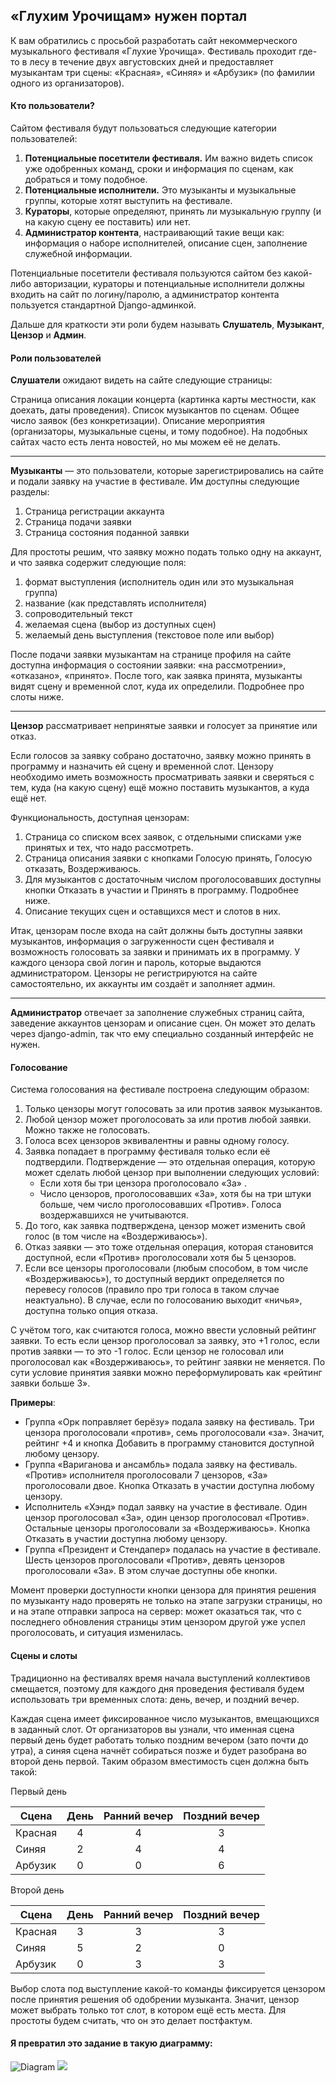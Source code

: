 ## «Глухим Урочищам» нужен портал

К вам обратились с просьбой разработать 
сайт некоммерческого музыкального фестиваля 
«Глухие Урочища». Фестиваль проходит где-то 
в лесу в течение двух августовских дней и 
предоставляет музыкантам три сцены: «Красная»,
 «Синяя» и «Арбузик» (по фамилии одного из
  организаторов).
  
  
#### Кто пользователи?
Сайтом фестиваля будут пользоваться следующие категории 
пользователей:

1. **Потенциальные посетители фестиваля.** Им важно видеть список уже одобренных команд, сроки и информация по сценам, как добраться и тому подобное.
2. **Потенциальные исполнители.** Это музыканты и музыкальные группы, которые хотят выступить на фестивале.
3. **Кураторы**, которые определяют, принять ли музыкальную группу (и на какую сцену ее поставить) или нет.
4. **Администратор контента**, настраивающий такие вещи как: информация о наборе исполнителей, описание сцен, заполнение служебной информации.

Потенциальные посетители фестиваля пользуются сайтом без какой-либо авторизации, кураторы и потенциальные исполнители должны входить на сайт по логину/паролю, а администратор контента пользуется стандартной Django-админкой.

Дальше для краткости эти роли будем называть **Слушатель**, **Музыкант**, **Цензор** и **Админ**.

#### Роли пользователей
**Слушатели** ожидают видеть на сайте следующие страницы:

Страница описания локации концерта (картинка карты местности, как доехать, даты проведения).
Список музыкантов по сценам. Общее число заявок (без конкретизации).
Описание мероприятия (организаторы, музыкальные сцены, и тому подобное).
На подобных сайтах часто есть лента новостей, но мы можем её не делать.

***

**Музыканты** — это пользователи, которые зарегистрировались на сайте и подали заявку на участие в фестивале. Им доступны следующие разделы:

1. Страница регистрации аккаунта
2. Страница подачи заявки
3. Страница состояния поданной заявки


Для простоты решим, что заявку можно подать только одну на аккаунт, и что заявка содержит следующие поля:

1. формат выступления (исполнитель один или это музыкальная группа)
2. название (как представлять исполнителя)
3. сопроводительный текст
4. желаемая сцена (выбор из доступных сцен)
5. желаемый день выступления (текстовое поле или выбор)


После подачи заявки музыкантам на странице профиля на сайте доступна информация о состоянии заявки: «на рассмотрении», «отказано», «принято». После того, как заявка принята, музыканты видят сцену и временной слот, куда их определили. Подробнее про слоты ниже.

***

**Цензор** рассматривает непринятые заявки и голосует за принятие или отказ.

Если голосов за заявку собрано достаточно, заявку можно принять в программу и назначить ей сцену и временной слот. Цензору необходимо иметь возможность просматривать заявки и сверяться с тем, куда (на какую сцену) ещё можно поставить музыкантов, а куда ещё нет.

Функциональность, доступная цензорам:

1. Страница со списком всех заявок, с отдельными списками уже принятых и тех, что надо рассмотреть.
2. Страница описания заявки с кнопками Голосую принять, Голосую отказать, Воздерживаюсь.
3. Для музыкантов с достаточным числом проголосовавших доступны кнопки Отказать в участии и Принять в программу. Подробнее ниже.
4. Описание текущих сцен и оставщихся мест и слотов в них.


Итак, цензорам после входа на сайт должны быть доступны заявки музыкантов, информация о загруженности сцен фестиваля и возможность голосовать за заявки и принимать их в программу. У каждого цензора свой логин и пароль, которые выдаются администратором. Цензоры не регистрируются на сайте самостоятельно, их аккаунты им создаёт и заполняет админ.

***

**Администратор** отвечает за заполнение служебных страниц сайта, заведение аккаунтов цензорам и описание сцен. Он может это делать через django-admin, так что ему специально созданный интерфейс не нужен.

#### Голосование
Система голосования на фестивале построена следующим образом:

1. Только цензоры могут голосовать за или против заявок музыкантов.
2. Любой цензор может проголосовать за или против любой заявки. Можно также не голосовать.
3. Голоса всех цензоров эквивалентны и равны одному голосу.
4. Заявка попадает в программу фестиваля только если её подтвердили. Подтверждение — это отдельная операция, которую может сделать любой цензор при выполнении следующих условий:
    - Если хотя бы три цензора проголосовало «За» .
    - Число цензоров, проголосовавших «За», хотя бы на три штуки больше, чем число проголосовавших «Против». Голоса воздержавшихся не учитываются.
5. До того, как заявка подтверждена, цензор может изменить свой голос (в том числе на «Воздерживаюсь»).
6. Отказ заявки — это тоже отдельная операция, которая становится доступной, если «Против» проголосовали хотя бы 5 цензоров.
7. Если все цензоры проголосовали (любым способом, в том числе «Воздерживаюсь»), то доступный вердикт определяется по перевесу голосов (правило про три голоса в таком случае неактуально). В случае, если по голосованию выходит «ничья», доступна только опция отказа.


С учётом того, как считаются голоса, можно ввести условный рейтинг заявки. То есть если цензор проголосовал за заявку, это +1 голос, если против заявки — то это -1 голос. Если цензор не голосовал или проголосовал как «Воздерживаюсь», то рейтинг заявки не меняется. По сути условие принятия заявки можно переформулировать как «рейтинг заявки больше 3».

**Примеры**:

- Группа «Орк поправляет берёзу» подала заявку на фестиваль. Три цензора проголосовали «против», семь проголосовали «за». Значит, рейтинг +4 и кнопка Добавить в программу становится доступной любому цензору.
- Группа «Вариганова и ансамбль» подала заявку на фестиваль. «Против» исполнителя проголосовали 7 цензоров, «За» проголосовали двое. Кнопка Отказать в участии доступна любому цензору.
- Исполнитель «Хэнд» подал заявку на участие в фестивале. Один цензор проголосовал «За», один цензор проголосовал «Против». Остальные цензоры проголосовали за «Воздерживаюсь». Кнопка Отказать в участии доступна любому цензору.
- Группа «Президент и Стендапер» подалась на участие в фестивале. Шесть цензоров проголосовали «Против», девять цензоров проголосовали «За». В этом случае доступны обе кнопки.


Момент проверки доступности кнопки цензора для принятия решения по музыканту надо проверять не только на этапе загрузки страницы, но и на этапе отправки запроса на сервер: может оказаться так, что с последнего обновления страницы этим цензором другой уже успел проголосовать, и ситуация изменилась.

#### Сцены и слоты
Традиционно на фестивалях время начала выступлений коллективов смещается, поэтому для каждого дня проведения фестиваля будем использовать три временных слота: день, вечер, и поздний вечер.

Каждая сцена имеет фиксированное число музыкантов, вмещающихся в заданный слот. От организаторов вы узнали, что именная сцена первый день будет работать только поздним вечером (зато почти до утра), а синяя сцена начнёт собираться позже и будет разобрана во второй день первой. Таким образом вместимость сцен должна быть такой:

Первый день

| Сцена | День | Ранний вечер |	Поздний вечер |
--------|:----:|:------------:|:-------------:|
|Красная|4     |4             |3              |
|Синяя  |2	   |4             |4              |
|Арбузик|0	   |0             |6              |	


Второй день

| Сцена | День | Ранний вечер |	Поздний вечер |
--------|:----:|:------------:|:-------------:|
|Красная|3     |3             |3              |	
|Синяя  |5	   |2             |0              |	
|Арбузик|0	   |3             |3              |

Выбор слота под выступление какой-то команды фиксируется цензором после принятия решения об одобрении музыканта. Значит, цензор может выбрать только тот слот, в котором ещё есть места. Для простоты будем считать, что он это делает постфактум.

#### Я превратил это задание в такую диаграмму:
![Diagram](./TaskDiagram.svg)
<img src="./TaskDiagram.svg">
